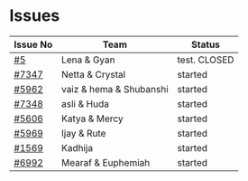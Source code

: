 # Issues

| Issue No                                                      | Team                    | Status       |
| ------------------------------------------------------------- | ----------------------- | ------------ |
| [#5](https://github.com/wiepteam/studygroup/issues/5)         | Lena & Gyan             | test. CLOSED |
| [#7347](https://github.com/hyperledger/besu/issues/7347)      | Netta & Crystal         | started      |
| [#5962](https://github.com/hyperledger/besu/issues/5962)      | vaiz & hema & Shubanshi | started      |
| [#7348](https://github.com/hyperledger/besu/issues/7348)      | asli & Huda             | started      |
| [#5606](https://github.com/Consensys/teku/issues/5606)        | Katya & Mercy           | started      |
| [#5969](https://github.com/hyperledger/besu/issues/5969)      | Ijay & Rute             | started      |
| [#1569](https://github.com/hyperledger/besu-docs/issues/1569) | Kadhija                 | started      |
| [#6992](https://github.com/Consensys/teku/issues/6992)        | Mearaf & Euphemiah      | started      |
